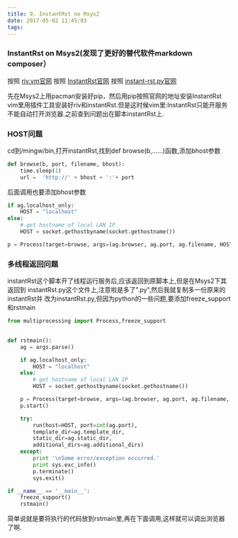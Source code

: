 ```yaml
---
title: 9. InstantRst no Msys2
date: 2017-05-02 11:45:03
tags:
---
```

### InstantRst on Msys2(发现了更好的替代软件markdown composer）

按照 [riv.vm官网](https://github.com/Rykka/riv.vim)
按照 [InstantRst官网](https://github.com/Rykka/InstantRst)
按照 [instant-rst.py官网](https://github.com/rykka/instant-rst.py)

先在Msys2上用pacman安装好pip，然后用pip按照官网的地址安装InstantRst
vim里用插件工具安装好riv和instantRst.但是这时候vim里:InstantRst只能开服务
不能自动打开浏览器.之前查到问题出在脚本instantRst上.

### HOST问题
cd到/mingw/bin,打开instantRst,找到def browse(b,......)函数,添加bhost参数
``` python
def browse(b, port, filename, bhost):
    time.sleep(1)
    url =  'http://' + bhost + ':'+ port
```

后面调用也要添加bhost参数
``` python
if ag.localhost_only:
    HOST = "localhost"
else:
    # get hostname of local LAN IP
    HOST = socket.gethostbyname(socket.gethostname())

p = Process(target=browse, args=(ag.browser, ag.port, ag.filename, HOST))
```

### 多线程返回问题

instantRst这个脚本开了线程运行服务后,应该返回到原脚本上,但是在Msys2下其返回到
instantRst.py这个文件上,注意啦是多了".py",然后我就复制多一份原来的instantRst并
改为instantRst.py,但因为python的一些问题,要添加freeze_support和rstmain

``` python
from multiprocessing import Process,freeze_support
```
``` python
    
def rstmain():
	ag = args.parse()

	if ag.localhost_only:
	    HOST = "localhost"
	else:
	    # get hostname of local LAN IP
	    HOST = socket.gethostbyname(socket.gethostname())

	p = Process(target=browse, args=(ag.browser, ag.port, ag.filename, HOST))
	p.start()

	try:
	    run(host=HOST, port=int(ag.port),
		template_dir=ag.template_dir,
		static_dir=ag.static_dir,
		additional_dirs=ag.additional_dirs)
	except:
	    print '\nSome error/exception occurred.'
	    print sys.exc_info()
	    p.terminate()
	    sys.exit()

if __name__ == '__main__':
	freeze_support()
	rstmain()

```
简单说就是要将执行的代码放到rstmain里,再在下面调用,这样就可以调出浏览器了啊.